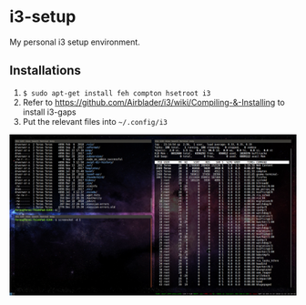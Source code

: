 # i3-setup
My personal i3 setup environment.

## Installations
1. `$ sudo apt-get install feh compton hsetroot i3`
2. Refer to https://github.com/Airblader/i3/wiki/Compiling-&-Installing to install i3-gaps
3. Put the relevant files into `~/.config/i3`

![Screenshot](screenshot.png)
